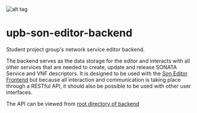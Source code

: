 ![alt tag](https://api.travis-ci.org/CN-UPB/upb-son-editor-backend.svg)

# upb-son-editor-backend
Student project group's network service editor backend.

The backend serves as the data storage for the editor and interacts with all other services that are needed to create, update and release SONATA Service and VNF descriptors. It is designed to be used with the [Son Editor Frontend](https://github.com/CN-UPB/upb-son-editor-frontend) but because all interaction and communication is taking place through a RESTful API, it should also be possible to be used with other user interfaces.

The API can be viewed from [root directory of backend](http://fg-cn-sandman1.cs.upb.de:5000/)
